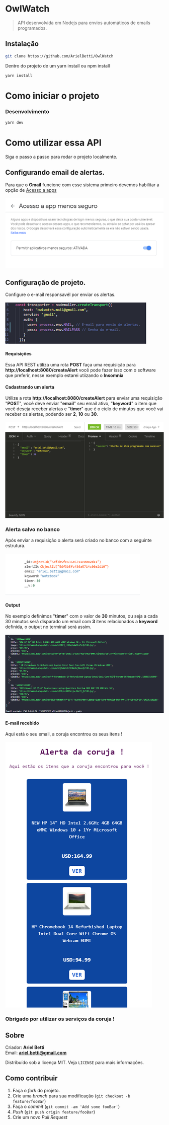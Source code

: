 # OwlWatch

> API desenvolvida em Nodejs para envios automáticos de emails programados.

## Instalação

```sh
git clone https://github.com/ArielBetti/OwlWatch
```
Dentro do projeto de um yarn install ou npm install

```sh
yarn install
```

# Como iniciar o projeto

### Desenvolvimento

```sh
yarn dev
```

# Como utilizar essa API
Siga o passo a passo para rodar o projeto localmente.

## Configurando email de alertas.
Para que o **Gmail** funcione com esse sistema primeiro devemos habilitar a opção de <a href="https://myaccount.google.com/lesssecureapps?pli=1">Acesso a apps</a>
<br>
<br>
<img src="Documents/activeMail.png">

## Configuração de projeto.
Configure o e-mail responsavél por enviar os alertas.
<br>
<br>
<img src="Documents/configMail.png">

#### Requisições
Essa API REST utiliza uma rota **POST** faça uma requisição para **http://localhost:8080/createAlert** 
você pode fazer isso com o software que preferir, nesse exemplo estarei utiizando o **Insomnia**

#### Cadastrando um alerta
Utilize a rota **http://localhost:8080/createAlert** para enviar uma requisição "**POST**", você deve enviar "**email**" seu email ativo, "**keyword**"
o item que você deseja receber alertas e "**timer**" que é o ciclo de minutos que você vai receber os alertas, podendo ser **2**, **10** ou **30**.
<br>
<br>
<img src="Documents/createAlert.png">

### Alerta salvo no banco
Após enviar a requisição o alerta será criado no banco com a seguinte estrutura.
<br>
<br>
<img src="Documents/alertSave.png">

#### Output
No exemplo definimos "**timer**" com o valor de **30** minutos, ou seja a cada 30 minutos será disparado um email com **3** itens relacionados
a **keyword** definida, o output no terminal será assim.
<br>
<br>
<img src="Documents/sendEmail.png"><br>

#### E-mail recebido
Aqui está o seu email, a coruja encontrou os seus itens !
<br>
<br>
<img src="Documents/emailView.png">

### Obrigado por utilizar os serviços da coruja !

## Sobre

Criador: **Ariel Betti**<br>
Email: **ariel.betti@gmail.com**<br>

Distribuído sob a licença MIT. Veja `LICENSE` para mais informações.

## Como contribuir

1. Faça o _fork_ do projeto.
2. Crie uma _branch_ para sua modificação (`git checkout -b feature/fooBar`)
3. Faça o _commit_ (`git commit -am 'Add some fooBar'`)
4. _Push_ (`git push origin feature/fooBar`)
5. Crie um novo _Pull Request_
